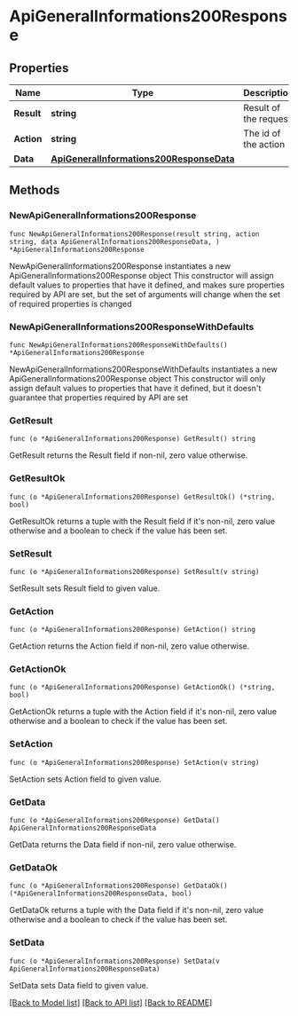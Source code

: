 # ApiGeneralInformations200Response

## Properties

Name | Type | Description | Notes
------------ | ------------- | ------------- | -------------
**Result** | **string** | Result of the request | 
**Action** | **string** | The id of the action | 
**Data** | [**ApiGeneralInformations200ResponseData**](ApiGeneralInformations200ResponseData.md) |  | 

## Methods

### NewApiGeneralInformations200Response

`func NewApiGeneralInformations200Response(result string, action string, data ApiGeneralInformations200ResponseData, ) *ApiGeneralInformations200Response`

NewApiGeneralInformations200Response instantiates a new ApiGeneralInformations200Response object
This constructor will assign default values to properties that have it defined,
and makes sure properties required by API are set, but the set of arguments
will change when the set of required properties is changed

### NewApiGeneralInformations200ResponseWithDefaults

`func NewApiGeneralInformations200ResponseWithDefaults() *ApiGeneralInformations200Response`

NewApiGeneralInformations200ResponseWithDefaults instantiates a new ApiGeneralInformations200Response object
This constructor will only assign default values to properties that have it defined,
but it doesn't guarantee that properties required by API are set

### GetResult

`func (o *ApiGeneralInformations200Response) GetResult() string`

GetResult returns the Result field if non-nil, zero value otherwise.

### GetResultOk

`func (o *ApiGeneralInformations200Response) GetResultOk() (*string, bool)`

GetResultOk returns a tuple with the Result field if it's non-nil, zero value otherwise
and a boolean to check if the value has been set.

### SetResult

`func (o *ApiGeneralInformations200Response) SetResult(v string)`

SetResult sets Result field to given value.


### GetAction

`func (o *ApiGeneralInformations200Response) GetAction() string`

GetAction returns the Action field if non-nil, zero value otherwise.

### GetActionOk

`func (o *ApiGeneralInformations200Response) GetActionOk() (*string, bool)`

GetActionOk returns a tuple with the Action field if it's non-nil, zero value otherwise
and a boolean to check if the value has been set.

### SetAction

`func (o *ApiGeneralInformations200Response) SetAction(v string)`

SetAction sets Action field to given value.


### GetData

`func (o *ApiGeneralInformations200Response) GetData() ApiGeneralInformations200ResponseData`

GetData returns the Data field if non-nil, zero value otherwise.

### GetDataOk

`func (o *ApiGeneralInformations200Response) GetDataOk() (*ApiGeneralInformations200ResponseData, bool)`

GetDataOk returns a tuple with the Data field if it's non-nil, zero value otherwise
and a boolean to check if the value has been set.

### SetData

`func (o *ApiGeneralInformations200Response) SetData(v ApiGeneralInformations200ResponseData)`

SetData sets Data field to given value.



[[Back to Model list]](../README.md#documentation-for-models) [[Back to API list]](../README.md#documentation-for-api-endpoints) [[Back to README]](../README.md)


